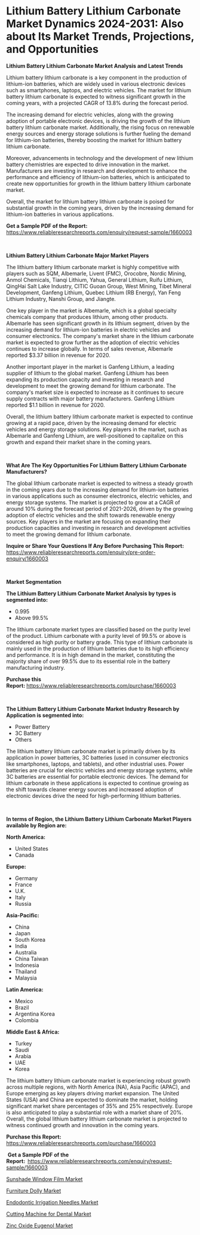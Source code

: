 <p><h1>Lithium Battery Lithium Carbonate Market Dynamics 2024-2031: Also about Its Market Trends, Projections, and Opportunities</h1></p><p><strong>Lithium Battery Lithium Carbonate Market Analysis and Latest Trends</strong></p>
<p><p>Lithium battery lithium carbonate is a key component in the production of lithium-ion batteries, which are widely used in various electronic devices such as smartphones, laptops, and electric vehicles. The market for lithium battery lithium carbonate is expected to witness significant growth in the coming years, with a projected CAGR of 13.8% during the forecast period.</p><p>The increasing demand for electric vehicles, along with the growing adoption of portable electronic devices, is driving the growth of the lithium battery lithium carbonate market. Additionally, the rising focus on renewable energy sources and energy storage solutions is further fueling the demand for lithium-ion batteries, thereby boosting the market for lithium battery lithium carbonate.</p><p>Moreover, advancements in technology and the development of new lithium battery chemistries are expected to drive innovation in the market. Manufacturers are investing in research and development to enhance the performance and efficiency of lithium-ion batteries, which is anticipated to create new opportunities for growth in the lithium battery lithium carbonate market.</p><p>Overall, the market for lithium battery lithium carbonate is poised for substantial growth in the coming years, driven by the increasing demand for lithium-ion batteries in various applications.</p></p>
<p><strong>Get a Sample PDF of the Report:&nbsp;</strong> <a href="https://www.reliableresearchreports.com/enquiry/request-sample/1660003">https://www.reliableresearchreports.com/enquiry/request-sample/1660003</a></p>
<p>&nbsp;</p>
<p><strong>Lithium Battery Lithium Carbonate Major Market Players</strong></p>
<p><p>The lithium battery lithium carbonate market is highly competitive with players such as SQM, Albemarle, Livent (FMC), Orocobre, Nordic Mining, Anmol Chemicals, Tianqi Lithium, Yahua, General Lithium, Ruifu Lithium, QingHai Salt Lake Industry, CITIC Guoan Group, West Mining, Tibet Mineral Development, Ganfeng Lithium, Quebec Lithium (RB Energy), Yan Feng Lithium Industry, Nanshi Group, and Jiangte.</p><p>One key player in the market is Albemarle, which is a global specialty chemicals company that produces lithium, among other products. Albemarle has seen significant growth in its lithium segment, driven by the increasing demand for lithium-ion batteries in electric vehicles and consumer electronics. The company's market share in the lithium carbonate market is expected to grow further as the adoption of electric vehicles continues to increase globally. In terms of sales revenue, Albemarle reported $3.37 billion in revenue for 2020.</p><p>Another important player in the market is Ganfeng Lithium, a leading supplier of lithium to the global market. Ganfeng Lithium has been expanding its production capacity and investing in research and development to meet the growing demand for lithium carbonate. The company's market size is expected to increase as it continues to secure supply contracts with major battery manufacturers. Ganfeng Lithium reported $1.1 billion in revenue for 2020.</p><p>Overall, the lithium battery lithium carbonate market is expected to continue growing at a rapid pace, driven by the increasing demand for electric vehicles and energy storage solutions. Key players in the market, such as Albemarle and Ganfeng Lithium, are well-positioned to capitalize on this growth and expand their market share in the coming years.</p></p>
<p>&nbsp;</p>
<p><strong>What Are The Key Opportunities For Lithium Battery Lithium Carbonate Manufacturers?</strong></p>
<p><p>The global lithium carbonate market is expected to witness a steady growth in the coming years due to the increasing demand for lithium-ion batteries in various applications such as consumer electronics, electric vehicles, and energy storage systems. The market is projected to grow at a CAGR of around 10% during the forecast period of 2021-2026, driven by the growing adoption of electric vehicles and the shift towards renewable energy sources. Key players in the market are focusing on expanding their production capacities and investing in research and development activities to meet the growing demand for lithium carbonate.</p></p>
<p><strong>Inquire or Share Your Questions If Any Before Purchasing This Report:</strong> <a href="https://www.reliableresearchreports.com/enquiry/pre-order-enquiry/1660003">https://www.reliableresearchreports.com/enquiry/pre-order-enquiry/1660003</a></p>
<p>&nbsp;</p>
<p><strong>Market Segmentation</strong></p>
<p><strong>The Lithium Battery Lithium Carbonate Market Analysis by types is segmented into:</strong></p>
<p><ul><li>0.995</li><li>Above 99.5%</li></ul></p>
<p><p>The lithium carbonate market types are classified based on the purity level of the product. Lithium carbonate with a purity level of 99.5% or above is considered as high purity or battery grade. This type of lithium carbonate is mainly used in the production of lithium batteries due to its high efficiency and performance. It is in high demand in the market, constituting the majority share of over 99.5% due to its essential role in the battery manufacturing industry.</p></p>
<p><strong>Purchase this Report:&nbsp;</strong><a href="https://www.reliableresearchreports.com/purchase/1660003">https://www.reliableresearchreports.com/purchase/1660003</a></p>
<p>&nbsp;</p>
<p><strong>The Lithium Battery Lithium Carbonate Market Industry Research by Application is segmented into:</strong></p>
<p><ul><li>Power Battery</li><li>3C Battery</li><li>Others</li></ul></p>
<p><p>The lithium battery lithium carbonate market is primarily driven by its application in power batteries, 3C batteries (used in consumer electronics like smartphones, laptops, and tablets), and other industrial uses. Power batteries are crucial for electric vehicles and energy storage systems, while 3C batteries are essential for portable electronic devices. The demand for lithium carbonate in these applications is expected to continue growing as the shift towards cleaner energy sources and increased adoption of electronic devices drive the need for high-performing lithium batteries.</p></p>
<p>&nbsp;</p>
<p><strong>In terms of Region, the Lithium Battery Lithium Carbonate Market Players available by Region are:</strong></p>
<p>
    <p> <strong> North America: </strong>
        <ul>
            <li>United States</li>
            <li>Canada</li>
        </ul>
        </p> 
    <p> <strong> Europe: </strong>
        <ul>
            <li>Germany</li>
            <li>France</li>
            <li>U.K.</li>
            <li>Italy</li>
            <li>Russia</li>
        </ul>
        </p> 
    <p> <strong> Asia-Pacific: </strong>
        <ul>
            <li>China</li>
            <li>Japan</li>
            <li>South Korea</li>
            <li>India</li>
            <li>Australia</li>
            <li>China Taiwan</li>
            <li>Indonesia</li>
            <li>Thailand</li>
            <li>Malaysia</li>
        </ul>
        </p> 
    <p> <strong> Latin America: </strong>
        <ul>
            <li>Mexico</li>
            <li>Brazil</li>
            <li>Argentina Korea</li>
            <li>Colombia</li>
        </ul>
        </p> 
    <p> <strong> Middle East & Africa: </strong>
        <ul>
            <li>Turkey</li>
            <li>Saudi</li>
            <li>Arabia</li>
            <li>UAE</li>
            <li>Korea</li>
        </ul>
    </p>
    </p>
<p><p>The lithium battery lithium carbonate market is experiencing robust growth across multiple regions, with North America (NA), Asia Pacific (APAC), and Europe emerging as key players driving market expansion. The United States (USA) and China are expected to dominate the market, holding significant market share percentages of 35% and 25% respectively. Europe is also anticipated to play a substantial role with a market share of 20%. Overall, the global lithium battery lithium carbonate market is projected to witness continued growth and innovation in the coming years.</p></p>
<p><strong>Purchase this Report: </strong><a href="https://www.reliableresearchreports.com/purchase/1660003">https://www.reliableresearchreports.com/purchase/1660003</a></p>
<p>&nbsp;<strong>Get a Sample PDF of the Report:&nbsp;&nbsp;</strong><a href="https://www.reliableresearchreports.com/enquiry/request-sample/1660003">https://www.reliableresearchreports.com/enquiry/request-sample/1660003</a></p>
<p><strong></strong></p>
<p><p><a href="https://view.publitas.com/reportprime-1/sunshade-window-film-market-research-report-forecasted-for-period-from-2024-2031-by-market-type-market-application-and-region/">Sunshade Window Film Market</a></p><p><a href="https://view.publitas.com/reportprime-1/furniture-dolly-market-research-report-the-key-to-successful-business-strategy-forecasted-for-period-from-2024-2031/">Furniture Dolly Market</a></p><p><a href="https://crocus-run-b5a.notion.site/Endodontic-Irrigation-Needles-Market-Dynamics-2024-2031-Also-about-Its-Market-Trends-Projections--9eb5e02301c24ec389d6f85e27723ca7">Endodontic Irrigation Needles Market</a></p><p><a href="https://metal-farmhouse-e95.notion.site/Cutting-Machine-for-Dental-Market-A-Comprehensive-Report-of-its-Market-Share-Growth-Trends-2024--3c26047ce5854b3c9e8f75e9c7333037">Cutting Machine for Dental Market</a></p><p><a href="https://gratis-rainforest-2ca.notion.site/Zinc-Oxide-Eugenol-Market-Size-and-Examines-its-Market-Scope-with-a-Primary-Focus-on-Growth-Opport-eac8ea00dcec493489d0fb31aa7f1316">Zinc Oxide Eugenol Market</a></p></p>